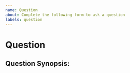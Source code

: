 ```yaml
---
name: Question
about: Complete the following form to ask a question
labels: question
---
```


# Question
<!-- Please, complete the following form to ask a question. If some fields do not apply to your situation, feel free to skip them.-->

## Question Synopsis:
<!-- What question can we help you with? -->
